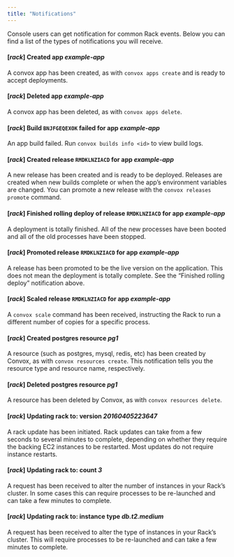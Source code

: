 ```yaml
---
title: "Notifications"
---
```


Console users can get notification for common Rack events. Below you can find a list of the types of notifications you will receive.

#### [*rack*] Created app *example-app*

A convox app has been created, as with `convox apps create` and is ready to accept deployments.

#### [*rack*] Deleted app *example-app*

A convox app has been deleted, as with `convox apps delete`.

#### [*rack*] Build `BNJFGEQEXOK` failed for app *example-app*

An app build failed. Run `convox builds info <id>` to view build logs.

#### [*rack*] Created release `RMDKLNZIACD` for app *example-app*

A new release has been created and is ready to be deployed. Releases are created when new builds complete or when the app’s environment variables are changed. You can promote a new release with the `convox releases promote` command.

#### [*rack*] Finished rolling deploy of release `RMDKLNZIACD` for app *example-app*

A deployment is totally finished. All of the new processes have been booted and all of the old processes have been stopped.

#### [*rack*] Promoted release `RMDKLNZIACD` for app *example-app*

A release has been promoted to be the live version on the application. This does not mean the deployment is totally complete. See the “Finished rolling deploy” notification above.

#### [*rack*] Scaled release `RMDKLNZIACD` for app *example-app*

A `convox scale` command has been received, instructing the Rack to run a different number of copies for a specific process.

#### [*rack*] Created postgres resource *pg1*

A resource (such as postgres, mysql, redis, etc) has been created by Convox, as with `convox resources create`. This notification tells you the resource type and resource name, respectively.

#### [*rack*] Deleted postgres resource *pg1*

A resource has been deleted by Convox, as with `convox resources delete`.

#### [*rack*] Updating rack to: version *20160405223647*

A rack update has been initiated. Rack updates can take from a few seconds to several minutes to complete, depending on whether they require the backing EC2 instances to be restarted. Most updates do not require instance restarts.

#### [*rack*] Updating rack to: count *3*

A request has been received to alter the number of instances in your Rack’s cluster. In some cases this can require processes to be re-launched and can take a few minutes to complete.

#### [*rack*] Updating rack to: instance type *db.t2.medium*

A request has been received to alter the type of instances in your Rack’s cluster. This will require processes to be re-launched and can take a few minutes to complete.
